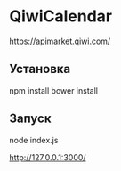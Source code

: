 # QiwiCalendar
https://apimarket.qiwi.com/


## Установка

npm install
bower install

## Запуск
node index.js

http://127.0.0.1:3000/
